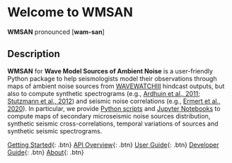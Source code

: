 # Welcome to WMSAN

**WMSAN** pronounced [**wam-san**]
## Description

**WMSAN** for **Wave Model Sources of Ambient Noise** is a user-friendly Python package to help seismologists model their observations through maps of ambient noise sources from [WAVEWATCHIII](https://www.weather.gov/sti/coastalact_ww3) hindcast outputs, but also to compute synthetic spectrograms (e.g., [Ardhuin et al., 2011](https://agupubs.onlinelibrary.wiley.com/doi/full/10.1029/2011JC006952); [Stutzmann et al., 2012](https://academic.oup.com/gji/article/191/2/707/644255)) and seismic noise correlations (e.g., [Ermert et al., 2020](https://se.copernicus.org/articles/11/1597/2020/)). In particular, we provide [Python scripts](api_overview/api_overview.md) and [Jupyter Notebooks](user_guide.md) to compute maps of secondary microseismic noise sources distribution, synthetic seismic cross-correlations, temporal variations of sources and synthetic seismic spectrograms.

[Getting Started](getting_started.md){: .btn}
[API Overview](api_overview/api_overview.md){: .btn}
[User Guide](user_guide.md){: .btn}
[Developer Guide](developer_guide.md){: .btn}
[About](about.md){: .btn}
